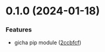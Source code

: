 # 0.1.0 (2024-01-18)


### Features

* gicha pip module ([2ccbfcf](https://github.com/hei-school/gicha-cli/commit/2ccbfcf121ea7fbacfb387f2d58f1fe45b0e3639))



